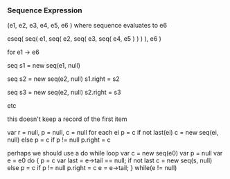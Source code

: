 ### Sequence Expression

(e1, e2, e3, e4, e5, e6 ) where sequence evaluates to e6

  eseq(
    seq(
       e1,
       seq(
          e2,
          seq(
             e3,
             seq(
                e4,
                e5
             )
          )
       )
    ),
    e6
  )

for e1 -> e6 

seq s1 = new seq(e1, null)

seq s2 = new seq(e2, null)
s1.right = s2

seq s3 = new seq(e2, null)
s2.right = s3

etc

this doesn't keep a record of the first item

var r = null, p = null, c  = null
for each ei
 p = c
 if not last(ei)
   c = new seq(ei, null)
 else
    p = c
 if p != null
   p.right = c
   
perhaps we should use a do while loop
var c = new seq(e0)
var p = null
var e = e0
do
{
  p = c
  var last = e->tail == null;
  if not last
    c = new seq(s, null)
  else
    p = c
  if p != null
    p.right = c
  e = e->tail;
}
while(e != null)
